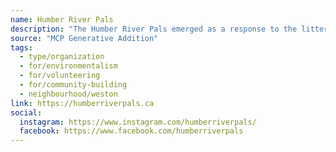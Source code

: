 ```yaml
---
name: Humber River Pals
description: "The Humber River Pals emerged as a response to the litter problem along the riverside. Together we are all taking care of the environment and strengthening community bonds. Our mission is to organise regular ravine cleanups to reduce the amount of litter in our ravine system while introducing the beauty and history of the Humber River to the neighbourhood of Weston."
source: "MCP Generative Addition"
tags:
  - type/organization
  - for/environmentalism
  - for/volunteering
  - for/community-building
  - neighbourhood/weston
link: https://humberriverpals.ca
social:
  instagram: https://www.instagram.com/humberriverpals/
  facebook: https://www.facebook.com/humberriverpals
---
```

